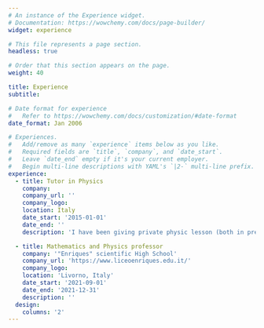 ```yaml
---
# An instance of the Experience widget.
# Documentation: https://wowchemy.com/docs/page-builder/
widget: experience

# This file represents a page section.
headless: true

# Order that this section appears on the page.
weight: 40

title: Experience
subtitle:

# Date format for experience
#   Refer to https://wowchemy.com/docs/customization/#date-format
date_format: Jan 2006

# Experiences.
#   Add/remove as many `experience` items below as you like.
#   Required fields are `title`, `company`, and `date_start`.
#   Leave `date_end` empty if it's your current employer.
#   Begin multi-line descriptions with YAML's `|2-` multi-line prefix.
experience:
  - title: Tutor in Physics
    company: 
    company_url: ''
    company_logo: 
    location: Italy
    date_start: '2015-01-01'
    date_end: ''
    description: 'I have been giving private physic lesson (both in presence and online) regularly since 2015, to students coming from departments of physics, aerospace engineering, mechanical engineering and electronic engineering.'

  - title: Mathematics and Physics professor
    company: '"Enriques" scientific High School'
    company_url: 'https://www.liceoenriques.edu.it/'
    company_logo: 
    location: 'Livorno, Italy'
    date_start: '2021-09-01'
    date_end: '2021-12-31'
    description: ''
  design:
    columns: '2'
---
```

